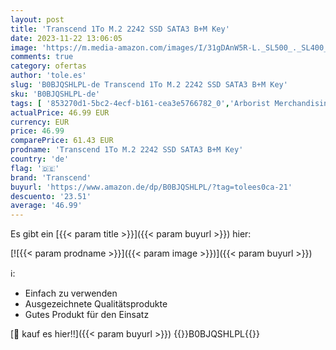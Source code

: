 ```yaml
---
layout: post
title: 'Transcend 1To M.2 2242 SSD SATA3 B+M Key'
date: 2023-11-22 13:06:05
image: 'https://m.media-amazon.com/images/I/31gDAnW5R-L._SL500_._SL400_.jpg'
comments: true
category: ofertas
author: 'tole.es'
slug: 'B0BJQSHLPL-de Transcend 1To M.2 2242 SSD SATA3 B+M Key'
sku: 'B0BJQSHLPL-de'
tags: [ '853270d1-5bc2-4ecf-b161-cea3e5766782_0','Arborist Merchandising Root','Computer & Zubehör','Computer Audio & Video Zubehör','Custom Stores','Datenspeicher','IT-Zubehör','Interne SSD','Interne Solid State Drives','Interne Speichermedien','Interner Speicher','Komponenten','PC-Gaming','Self Service','Special Features Stores','Stores','Webcams','Webcams, Headsets & Mikrofone','Zubehör','a4cbee59-f823-40fe-831a-7de64f655f6f_0','a4cbee59-f823-40fe-831a-7de64f655f6f_4701','e26659c6-d1cd-45cb-800b-2f9b432b8572_0','e26659c6-d1cd-45cb-800b-2f9b432b8572_7201','transcend','🇩🇪', ]
actualPrice: 46.99 EUR
currency: EUR
price: 46.99
comparePrice: 61.43 EUR
prodname: 'Transcend 1To M.2 2242 SSD SATA3 B+M Key'
country: 'de'
flag: '🇩🇪'
brand: 'Transcend'
buyurl: 'https://www.amazon.de/dp/B0BJQSHLPL/?tag=tolees0ca-21'
descuento: '23.51'
average: '46.99'
---
```


Es gibt ein [{{< param title >}}]({{< param buyurl >}}) hier:

[![{{< param prodname >}}]({{< param image >}})]({{< param buyurl >}})

ℹ️:

- Einfach zu verwenden
- Ausgezeichnete Qualitätsprodukte
- Gutes Produkt für den Einsatz

[🛒 kauf es hier!!]({{< param buyurl >}})
{{<world>}}B0BJQSHLPL{{</world>}}
